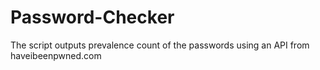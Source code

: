 # Password-Checker
The script outputs prevalence count of the passwords using an API from haveibeenpwned.com
